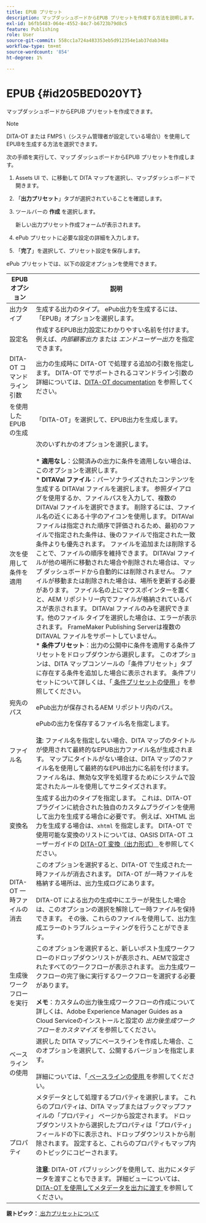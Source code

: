 ```yaml
---
title: EPUB プリセット
description: マップダッシュボードからEPUB プリセットを作成する方法を説明します。 Experience Manager GuidesでEPUB出力プリセットを設定します。
exl-id: b6fb5483-064e-4552-84c7-b6723b79d8c5
feature: Publishing
role: User
source-git-commit: 558cc1a724a483353eb5d912354e1ab37dab348a
workflow-type: tm+mt
source-wordcount: '854'
ht-degree: 1%

---
```


# EPUB {#id205BED020YT}

マップダッシュボードからEPUB プリセットを作成できます。

>[!NOTE]
>
> DITA-OT または FMPS \（システム管理者が設定している場合\）を使用してEPUBを生成する方法を選択できます。

次の手順を実行して、マップ ダッシュボードからEPUB プリセットを作成します。

1. Assets UI で、に移動して DITA マップを選択し、マップダッシュボードで開きます。
1. 「**出力プリセット**」タブが選択されていることを確認します。
1. ツールバーの **作成** を選択します。

   新しい出力プリセット作成フォームが表示されます。

1. ePub プリセットに必要な設定の詳細を入力します。
1. 「**完了**」を選択して、プリセット設定を保存します。

ePub プリセットでは、以下の設定オプションを使用できます。

| EPUBオプション | 説明 |
| --- | --- |
| 出力タイプ | 生成する出力のタイプ。 ePub出力を生成するには、「EPUB」オプションを選択します。 |
| 設定名 | 作成するEPUB出力設定にわかりやすい名前を付けます。 例えば、_内部顧客出力_ または _エンドユーザー出力_ を指定できます。 |
| DITA-OT コマンドライン引数 | 出力の生成時に DITA-OT で処理する追加の引数を指定します。 DITA-OT でサポートされるコマンドライン引数の詳細については、[DITA-OT documentation](https://www.dita-ot.org/) を参照してください。 |
| を使用したEPUBの生成 | 「DITA-OT」を選択して、EPUB出力を生成します。 |
| 次を使用して条件を適用 | 次のいずれかのオプションを選択します。<br><br>* **適用なし**：公開済みの出力に条件を適用しない場合は、このオプションを選択します。<br>* **DITAVal ファイル**：パーソナライズされたコンテンツを生成する DITAVal ファイルを選択します。 参照ダイアログを使用するか、ファイルパスを入力して、複数の DITAVal ファイルを選択できます。 削除するには、ファイル名の近くにある十字のアイコンを使用します。 DITAVal ファイルは指定された順序で評価されるため、最初のファイルで指定された条件は、後のファイルで指定された一致条件よりも優先されます。 ファイルを追加または削除することで、ファイルの順序を維持できます。 DITAVal ファイルが他の場所に移動された場合や削除された場合は、マップ ダッシュボードから自動的には削除されません。 ファイルが移動または削除された場合は、場所を更新する必要があります。 ファイル名の上にマウスポインターを置くと、AEM リポジトリー内でファイルが格納されているパスが表示されます。 DITAVal ファイルのみを選択できます。他のファイル タイプを選択した場合は、エラーが表示されます。 FrameMaker Publishing Serverは複数の DITAVAL ファイルをサポートしていません。<br>* **条件プリセット**：出力の公開中に条件を適用する条件プリセットをドロップダウンから選択します。 このオプションは、DITA マップコンソールの「条件プリセット」タブに存在する条件を追加した場合に表示されます。 条件プリセットについて詳しくは、「[ 条件プリセットの使用 ](generate-output-use-condition-presets.md#id1825FL004PN)」を参照してください。 |
| 宛先のパス | ePub出力が保存されるAEM リポジトリ内のパス。 |
| ファイル名 | ePubの出力を保存するファイル名を指定します。<br><br>**注**: ファイル名を指定しない場合、DITA マップのタイトルが使用されて最終的なEPUB出力ファイル名が生成されます。 マップにタイトルがない場合は、DITA マップのファイル名を使用して最終的なEPUB出力に名前を付けます。 ファイル名は、無効な文字を処理するためにシステムで設定されたルールを使用してサニタイズされます。 |
| 変換名 | 生成する出力のタイプを指定します。 これは、DITA-OT プラグインに統合された独自のカスタムプラグインを使用して出力を生成する場合に必要です。 例えば、XHTML 出力を生成する場合は、`xhtml` を指定します。 DITA-OT で使用可能な変換のリストについては、OASIS DITA-OT ユーザーガイドの [DITA-OT 変換（出力形式） ](http://www.dita-ot.org/2.3/user-guide/AvailableTransforms.md) を参照してください。 |
| DITA-OT 一時ファイルの消去 | このオプションを選択すると、DITA-OT で生成された一時ファイルが消去されます。 DITA-OT が一時ファイルを格納する場所は、出力生成ログにあります。<br><br>DITA-OT による出力の生成中にエラーが発生した場合は、このオプションの選択を解除して一時ファイルを保持できます。 その後、これらのファイルを使用して、出力生成エラーのトラブルシューティングを行うことができます。 |
| 生成後ワークフローを実行 | このオプションを選択すると、新しいポスト生成ワークフローのドロップダウンリストが表示され、AEMで設定されたすべてのワークフローが表示されます。 出力生成ワークフローの完了後に実行するワークフローを選択する必要があります。<br><br>**メモ**：カスタムの出力後生成ワークフローの作成について詳しくは、Adobe Experience Manager Guides as a Cloud Serviceのインストールと設定の _出力後生成ワークフローをカスタマイズ_ を参照してください。 |
| ベースラインの使用 | 選択した DITA マップにベースラインを作成した場合、このオプションを選択して、公開するバージョンを指定します。<br><br> 詳細については、「[ ベースラインの使用 ](generate-output-use-baseline-for-publishing.md#id1825FI0J0PF) を参照してください。 |
| プロパティ | メタデータとして処理するプロパティを選択します。 これらのプロパティは、DITA マップまたはブックマップファイルの「プロパティ」 ページから設定されます。 ドロップダウンリストから選択したプロパティは「プロパティ」フィールドの下に表示され、ドロップダウンリストから削除されます。 設定すると、これらのプロパティもマップ内のトピックにコピーされます。<br><br>**注意**: DITA-OT パブリッシングを使用して、出力にメタデータを渡すこともできます。 詳細ビューについては、[DITA-OT を使用してメタデータを出力に渡す ](pass-metadata-dita-ot.md#id21BJ00QD0XA) を参照してください。 |

**親トピック：**[ 出力プリセットについて ](generate-output-understand-presets.md)
